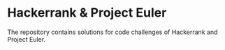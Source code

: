 # Hackerrank & Project Euler
The repository contains solutions for code challenges of Hackerrank and Project Euler.
